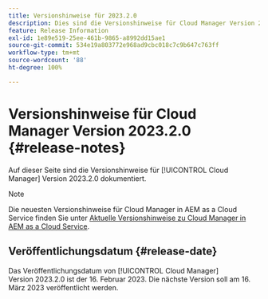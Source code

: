 ```yaml
---
title: Versionshinweise für 2023.2.0
description: Dies sind die Versionshinweise für Cloud Manager Version 2023.2.0.
feature: Release Information
exl-id: 1e89e519-25ee-461b-9865-a8992dd15ae1
source-git-commit: 534e19a803772e968ad9cbc018c7c9b647c763ff
workflow-type: tm+mt
source-wordcount: '88'
ht-degree: 100%

---
```


# Versionshinweise für Cloud Manager Version 2023.2.0 {#release-notes}

Auf dieser Seite sind die Versionshinweise für [!UICONTROL Cloud Manager] Version 2023.2.0 dokumentiert.

>[!NOTE]
>
>Die neuesten Versionshinweise für Cloud Manager in AEM as a Cloud Service finden Sie unter [Aktuelle Versionshinweise zu Cloud Manager in AEM as a Cloud Service](https://experienceleague.adobe.com/docs/experience-manager-cloud-service/content/implementing/using-cloud-manager/release-notes-cloud-manager/release-notes-cm-current.html?lang=de).

## Veröffentlichungsdatum {#release-date}

Das Veröffentlichungsdatum von [!UICONTROL Cloud Manager] Version 2023.2.0 ist der 16. Februar 2023. Die nächste Version soll am 16. März 2023 veröffentlicht werden.
